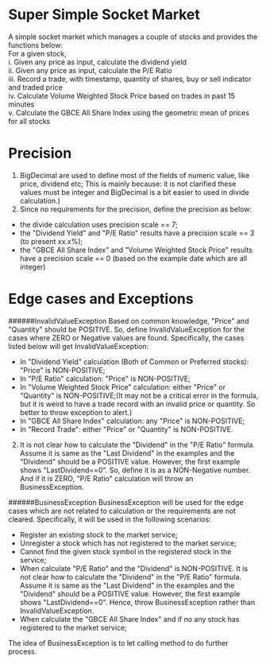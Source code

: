 Super Simple Socket Market
======

A simple socket market which manages a couple of stocks and provides the functions below:</br>
For a given stock,</br>
i.   Given any price as input, calculate the dividend yield</br>
ii.  Given any price as input, calculate the P/E Ratio</br>
iii. Record a trade, with timestamp, quantity of shares, buy or sell indicator and traded price</br>
iv.  Calculate Volume Weighted Stock Price based on trades in past 15 minutes</br>
v.   Calculate the GBCE All Share Index using the geometric mean of prices for all stocks</br>


Precision
========

1.  BigDecimal are used to define most of the fields of numeric value, like price, dividend etc; This is mainly because: it is not clarified these values must be integer and BigDecimal is a bit easier to used in divide calculation.)
2.  Since no requirements for the precision, define the precision as below:
  *  the divide calculation uses precision scale == 7;
  *  the "Dividend Yield" and "P/E Ratio" results have a precision scale == 3 (to present xx.x%);
  *  the "GBCE All Share Index" and "Volume Weighted Stock Price" results have a precision scale == 0 (based on the example date which are all integer)


	    

Edge cases and Exceptions
========
######InvalidValueException
Based on common knowledge, "Price" and "Quantity" should be POSITIVE. So, define InvalidValueException for the cases where ZERO or Negative values are found. Specifically, the cases listed below will get InvalidValueException:
  *  In "Dividend Yield" calculation (Both of Common or Preferred stocks): "Price" is NON-POSITIVE;
  *  In "P/E Ratio" calculation: "Price" is NON-POSITIVE;
  *  In "Volume Weighted Stock Price" calculation: either "Price" or "Quantity" is NON-POSITIVE;(It may not be a critical error in the formula, but it is weird to have a trade record with an invalid price or quantity. So better to throw exception to alert.) 
  *  In "GBCE All Share Index" calculation: any "Price" is NON-POSITIVE;
  *  In "Record Trade": either "Price" or "Quantity" is NON-POSITIVE.

2.  It is not clear how to calculate the "Dividend" in the "P/E Ratio" formula. Assume it is same as the "Last Dividend" in the examples and the "Dividend" should be a POSITIVE value. However, the first example shows "LastDividend==0". So, define it is as a NON-Negative number. And if it is ZERO, "P/E Ratio" calculation will throw an BusinessException.

######BusinessException
BusinessException will be used for the edge cases which are not related to calculation or the requirements are not cleared. Specifically, it will be used in the following scenarios:
  *  Register an existing stock to the market service;
  *  Unregister a stock which has not registered to the market service;
  *  Cannot find the given stock symbol in the registered stock in the service;
  *  When calculate "P/E Ratio" and the "Dividend" is NON-POSITIVE. It is not clear how to calculate the "Dividend" in the "P/E Ratio" formula. Assume it is same as the "Last Dividend" in the examples and the "Dividend" should be a POSITIVE value. However, the first example shows "LastDividend==0". Hence, throw BusinessException rather than InvalidValueException.
  *  When calculate the "GBCE All Share Index" and if no any stock has registered to the market service;

The idea of BusinessException is to let calling method to do further process.
  





